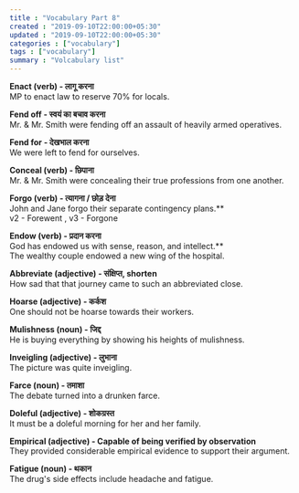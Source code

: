 ```yaml
---
title : "Vocabulary Part 8"
created : "2019-09-10T22:00:00+05:30"
updated : "2019-09-10T22:00:00+05:30"
categories : ["vocabulary"]
tags : ["vocabulary"]
summary : "Volcabulary list"
---
```


**Enact (verb) - लागू करना**  
MP to enact law to reserve 70% for locals.  

**Fend off - स्वयं का बचाव करना**  
Mr. & Mr. Smith were fending off an assault of heavily armed operatives.  

**Fend for - देखभाल करना**  
We were left to fend for ourselves.  

**Conceal (verb) - छिपाना**  
Mr. & Mr. Smith were concealing their true professions from one another.  

**Forgo (verb) - त्यागना / छोड़ देना**  
John and Jane forgo their separate contingency plans.**  
v2 - Forewent , v3 - Forgone  

**Endow (verb) - प्रदान करना**  
God has endowed us with sense, reason, and intellect.**  
The wealthy couple endowed a new wing of the hospital.  

**Abbreviate (adjective) - संक्षिप्त, shorten**  
How sad that that journey came to such an abbreviated close.  

**Hoarse (adjective) - कर्कश**  
One should not be hoarse towards their workers.  

**Mulishness (noun) - जिद्द**  
He is buying everything by showing his heights of mulishness.  

**Inveigling (adjective) - लुभाना**  
The picture was quite inveigling.  

**Farce (noun) - तमाशा**  
The debate turned into a drunken farce.  

**Doleful (adjective) - शोकग्रस्त**  
It must be a doleful morning for her and her family.  

**Empirical (adjective) - Capable of being verified by observation**  
They provided considerable empirical evidence to support their argument.  

**Fatigue (noun) - थकान**  
The drug's side effects include headache and fatigue.